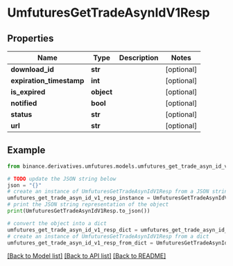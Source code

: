 # UmfuturesGetTradeAsynIdV1Resp


## Properties

Name | Type | Description | Notes
------------ | ------------- | ------------- | -------------
**download_id** | **str** |  | [optional] 
**expiration_timestamp** | **int** |  | [optional] 
**is_expired** | **object** |  | [optional] 
**notified** | **bool** |  | [optional] 
**status** | **str** |  | [optional] 
**url** | **str** |  | [optional] 

## Example

```python
from binance.derivatives.umfutures.models.umfutures_get_trade_asyn_id_v1_resp import UmfuturesGetTradeAsynIdV1Resp

# TODO update the JSON string below
json = "{}"
# create an instance of UmfuturesGetTradeAsynIdV1Resp from a JSON string
umfutures_get_trade_asyn_id_v1_resp_instance = UmfuturesGetTradeAsynIdV1Resp.from_json(json)
# print the JSON string representation of the object
print(UmfuturesGetTradeAsynIdV1Resp.to_json())

# convert the object into a dict
umfutures_get_trade_asyn_id_v1_resp_dict = umfutures_get_trade_asyn_id_v1_resp_instance.to_dict()
# create an instance of UmfuturesGetTradeAsynIdV1Resp from a dict
umfutures_get_trade_asyn_id_v1_resp_from_dict = UmfuturesGetTradeAsynIdV1Resp.from_dict(umfutures_get_trade_asyn_id_v1_resp_dict)
```
[[Back to Model list]](../README.md#documentation-for-models) [[Back to API list]](../README.md#documentation-for-api-endpoints) [[Back to README]](../README.md)



